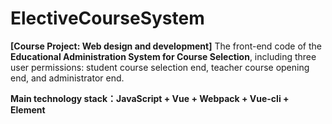 # ElectiveCourseSystem
**[Course Project: Web design and development]** The front-end code of the **Educational Administration System for Course Selection**, including three user permissions: student course selection end, teacher course opening end, and administrator end.

**Main technology stack：JavaScript + Vue + Webpack + Vue-cli + Element**
